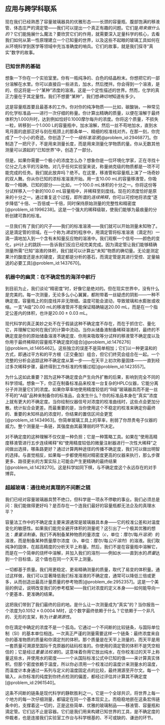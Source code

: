 ## 应用与跨学科联系

现在我们已经熟悉了容量玻璃器具的优雅形态——长颈的容量瓶、腹部饱满的移液管、体态庄严的滴定管——我们可以提出一个真正有趣的问题。它们是*用来做什么的*？它们能施展什么魔法？要欣赏它们的作用，就需要深入定量科学的核心，去看我们如何从第一性原理建立一个已知量的世界，以及这些不起眼的玻璃工具如何在从环境科学到医学等领域中充当准确度的哨兵。它们的故事，就是我们探寻“真实”数字的故事。

### 已知世界的基础

想象一下你在一个实验室里。你有一瓶纯净的、白色的结晶粉末。你想把它的一部分溶解在水里。你可以直接舀一些进去，加水，然后搅拌。你会得到一个溶液，是的，但这将是一个“某种”浓度的溶液。这是一个定性描述的世界。然而，化学的真正力量在于其定量性。我们不想要“某种”，我们想*确切地*知道有多少。

这是容量瓶首要且最基本的工作。你对你的纯净物质——比如，碳酸钠，一种常见的化学标准品——进行一次仔细的称量。你计算出精确的质量，以便在溶解于最终体积为1.000升时，达到例如恰好$0.1000$摩尔每升的浓度。你将这个质量，不损失一粒，转移到一个1.000 L的容量瓶中，加水溶解，然后一丝不苟地加水，直到水弯月面的底部正好与刻在瓶颈上的那条单一、精细的校准线对齐。在那一刻，你完成了一个小小的奇迹。你创造了一个*一级标准溶液*[@problem_id:2946877]。你制造了一把尺子，不是用来测量长度，而是用来测量化学物质的量。你从无数其他测量可以源起的“已知世界”中，创造了一部分。

但是，如果你需要一个极小的浓度怎么办？想象你是一位环境化学家，正在寻找十亿分之几水平的污染物。对几乎任何实验室来说，称量纳克级的物质都是一项不可能完成的任务。我们就此放弃吗？绝不。在这里，移液管和容量瓶上演了一场奇妙的双人舞。你从你已知的浓标准溶液开始。用一支10.00 mL的容量移液管，你吸取一个精确、已知的部分——比如，一个100.0 mL体积的十分之一。你将这份等分试样移入一个新的100.0 mL容量瓶中，并稀释至刻度线。现在的浓度恰好是原来的十分之一。通过重复这个过程，即所谓的*连续稀释*，你可以可控地将浓度“逐步降低”十倍、一百倍或一千倍，同时保持原始测量的完整性和精密度[@problem_id:1996238]。这是一个强大的稀释级联，使我们能够为最痕量的分析创建可靠的标准。

一旦我们有了我们的尺子——我们的标准溶液——我们就可以开始测量未知物了。这是滴定管的领域。在一个称为*滴定*的程序中，用滴定管将标准溶液（滴定剂）一滴一滴地加入到一个含有未知量反应物的溶液中。我们观察一个信号——颜色的变化，pH计上的跳跃——告诉我们反应已经完美完成。因为滴定管让我们能够精确测量所需“已知”溶液的体积，我们就可以计算出“未知”物质的确切量。无论是测定果汁的酸度还是水的硬度，滴定都是分析的基石，而滴定管是其进行受控、定量输送的必要工具[@problem_id:1437670]。

### 机器中的幽灵：在不确定性的海洋中航行

到目前为止，我们谈论“精密度”时，好像它是绝对的。但在现实世界中，没有什么是完美的。每一次测量，无论多么小心翼翼，都附带着一丝疑虑的阴影——一种不确定度。容量瓶上的刻度线并非无限细。温度可能会波动，导致玻璃和水膨胀或收缩。一支“A级”20.00 mL的移液管并不能保证精确输送20.00 mL，而是在一个指定公差内的体积，也许是$20.00 \pm 0.03$ mL。

现代科学的真正美妙之处不在于假装这种不确定度不存在，而在于抓住它、量化它，并理解它如何在我们的计算中流动。当你从储备液制备稀释溶液时，最终的不确定度是你的原始储备溶液不确定度、你用来吸取等分试样的移液管不确定度以及你用于最终稀释的容量瓶不确定度的组合[@problem_id:1476276] [@problem_id:1465462]。这些独立的误差不是简单相加；它们以一种更温和的方式，即通过平方和的平方根（正交叠加）组合，但它们终究会组合在一起。一个完整的分析会追踪这种不确定度从第一步——在天平上初次称量固体——一直到经过多次稀释步骤，最终得到工作标准的传播过程[@problem_id:1423557]。

为什么这如此重要？因为这种不确定度会产生向外扩散的后果，影响到完全不同的科学领域。想象一下，你正在制备标准品来校准一台复杂的HPLC仪器，它能分离分子并测量它们的浓度。如果你草率地使用精度较低的“B级”玻璃器具而不是一丝不苟的“A级”品种来制备你的标准品，会发生什么？你的标准品本身在“真实”浓度上就有更大的不确定度。当你绘制仪器信号对浓度的校准曲线时，这些点会更加分散。统计拟合会更差。而最重要的是，当你使用这个不稳定的校准来确定你最终的、重要的未知样品的浓度时，你结果的置信区间会更宽[@problem_id:1434963]。你简单玻璃工具上的草率，削弱了你昂贵电子仪器的威力。整个测量是一条链，其强度由其最薄弱的环节决定。

对不确定度的这种理解不仅仅是一种负担；它是一种策略工具。如果在“使用高精度移液管进行五步连续稀释”和“使用精度较低的微量注射器进行一次性大稀释”之间做出选择，哪条路更好？通过计算两种途径的传播不确定度，我们可以做出明智的选择。与直觉相反，如果每一步都使用相对精密度更高的仪器来执行，那么步骤更多、路径更长的方案实际上可能会产生更精确的最终结果[@problem_id:1428270]。这是科学如同下棋，与不确定度这个永远存在的对手博弈。

### 超越玻璃：通往绝对真理的不间断之链

我们已经对容量玻璃器具赞不绝口，但科学是一项永不停歇的事业。我们必须总是问：我们能做得更好吗？是否存在一个连我们最好的容量瓶都无法企及的真理水平？

容量法工作中的不确定度主要来源通常是玻璃器具本身——它的校准公差和对温度变化的敏感性。如果我们能完全避开体积的测量呢？这引出了一个极其优雅的想法：*重量法制备*。我们不再制备某种物质的量浓度（$c$，单位：摩尔/每*升溶液*）的溶液，而是制备某种质量摩尔浓度（$b$，单位：摩尔/每*公斤溶剂*）的溶液。我们取纯净的固体，在超高精度的分析天平上称量。然后，我们不是在容量瓶中溶解它，而是在一个简单的烧杯中溶解，并加入我们的溶剂——例如水——直到水的*质量*达到一个目标值，这个值也在同一个天平上测量。

一切都基于质量。我们用更稳定、更易精确测量的质量，取代了易变的体积量。通过这样做，我们可以显著降低我们标准溶液的不确定度，通常可以降低三倍或更多，从而创造出最高计量质量的参考物质[@problem_de:2952357]。这是一个美丽的例证，说明改变我们的参考框架——我们对浓度的定义本身——如何能导向一个更基本、更准确的结果。

这把我们带到了我们最终的目的地。是什么让一次测量成为“真实”的？当你报告一个浓度为$0.1052 \pm 0.0004$ M时，这个数字最终依赖于什么？它依赖于一个非凡的、无形的支架，称为*计量溯源性*。

你在滴定中确定的浓度不是一个孤岛。它通过一个不间断的比较链条，与国际单位制（SI）的基本单位相连。一次真正严谨的测量需要这样一个链条：最终浓度来自你的基准物质的质量和你滴定剂的体积。那个质量是在天平上测量的，而天平是用一套质量可溯源至国际千克原器的砝码校准的。你使用的滴定管的体积不是凭空相信的；它是经过*重量法校准*的。这意味着你用它放出纯水，在你校准过的天平上称量这些水，并使用水的密度——一个从国际标准公式中已知的值——来计算真实体积。但那个密度依赖于温度，所以你必须用一个校准过的温度计来测量水的温度，而温度计本身通过一系列与定义的温度固定点的比较，最终溯源至开尔文。每一个输入，从你标准的纯度到你终点检测的偏差，都经过评估并计算其不确定度[@problem_id:2961540]。

这条不间断的链条是现代科学的静默胜利之一。它是一个全球共识，将世界上每一个地方的每一次仔细测量，都锚定在同一个基本现实上。而稳稳地嵌在这条宏伟链条中的，支撑着这一切的，正是这些简单、优雅的玻璃制品——移液管、容量瓶和滴定管。它们远不止是容器。它们是我们用来构建已知世界的工具，是不确定度的仲裁者，也是连接我们实验室工作台与科学根基的、不可或缺的、谦逊的环节。